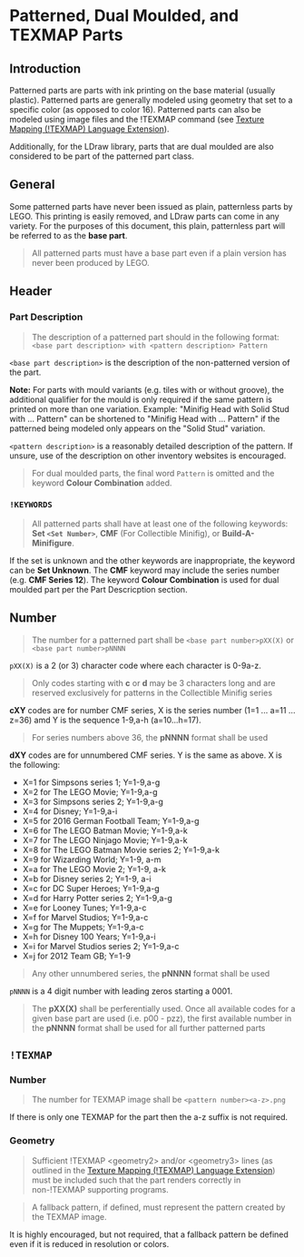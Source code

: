 # Patterned, Dual Moulded, and TEXMAP Parts

## Introduction

Patterned parts are parts with ink printing on the base material (usually plastic). Patterned parts are generally modeled using geometry that set to a specific color (as opposed to color 16). Patterned parts can also be modeled using image files and the !TEXMAP command (see [Texture Mapping (!TEXMAP) Language Extension](https://www.ldraw.org/texmap-spec.html)).

Additionally, for the LDraw library, parts that are dual moulded are also considered to be part of the patterned part class.

## General

Some patterned parts have never been issued as plain, patternless parts by LEGO. This printing is easily removed, and LDraw parts can come in any variety. For the purposes of this document, this plain, patternless part will be referred to as the **base part**.

> All patterned parts must have a base part even if a plain version has never been produced by LEGO.

## Header

### Part Description

> The description of a patterned part should in the following format:  
> `<base part description> with <pattern description> Pattern`

`<base part description>` is the description of the non-patterned version of the part. 

**Note:** For parts with mould variants (e.g. tiles with or without groove), the additional qualifier for the mould is only required if the same pattern is printed on more than one variation. Example: "Minifig Head with Solid Stud with ... Pattern" can be shortened to "Minifig Head with ... Pattern" if the patterned being modeled only appears on the "Solid Stud" variation.

`<pattern description>` is a reasonably detailed description of the pattern. If unsure, use of the description on other inventory websites is encouraged.

> For dual moulded parts, the final word `Pattern` is omitted and the  keyword **Colour Combination** added.

### `!KEYWORDS`

> All patterned parts shall have at least one of the following keywords: **Set `<Set Number>`**, **CMF** (For Collectible Minifig), or **Build-A-Minifigure**.

If the set is unknown and the other keywords are inappropriate, the keyword can be **Set Unknown**. The **CMF** keyword may include the series number (e.g. **CMF Series 12**). The keyword **Colour Combination** is used for dual moulded part per the Part Descricption section.
 
 ## Number

> The number for a patterned part shall be `<base part number>pXX(X)` or `<base part number>pNNNN`

`pXX(X)` is a 2 (or 3) character code where each character is 0-9a-z. 

> Only codes starting with **c** or **d** may be 3 characters long and are reserved exclusively for patterns in the Collectible Minifig series

**cXY** codes are for number CMF series, X is the series number (1=1 ... a=11 ... z=36) amd Y is the sequence 1-9,a-h (a=10...h=17). 

> For series numbers above 36, the **pNNNN** format shall be used

**dXY** codes are for unnumbered CMF series. Y is the same as above. X is the following:

* X=1 for Simpsons series 1; Y=1-9,a-g
* X=2 for The LEGO Movie; Y=1-9,a-g
* X=3 for Simpsons series 2; Y=1-9,a-g
* X=4 for Disney; Y=1-9,a-i
* X=5 for 2016 German Football Team; Y=1-9,a-g
* X=6 for The LEGO Batman Movie; Y=1-9,a-k
* X=7 for The LEGO Ninjago Movie; Y=1-9,a-k
* X=8 for The LEGO Batman Movie series 2; Y=1-9,a-k
* X=9 for Wizarding World; Y=1-9, a-m
* X=a for The LEGO Movie 2; Y=1-9, a-k
* X=b for Disney series 2; Y=1-9, a-i
* X=c for DC Super Heroes; Y=1-9,a-g
* X=d for Harry Potter series 2; Y=1-9,a-g
* X=e for Looney Tunes; Y=1-9,a-c
* X=f for Marvel Studios; Y=1-9,a-c
* X=g for The Muppets; Y=1-9,a-c
* X=h for Disney 100 Years; Y=1-9,a-i
* X=i for Marvel Studios series 2; Y=1-9,a-c
* X=j for 2012 Team GB; Y=1-9

> Any other unnumbered series, the **pNNNN** format shall be used

`pNNNN` is a 4 digit number with leading zeros starting a 0001. 

> The **pXX(X)** shall be perferentially used. Once all available codes for a given base part are used (i.e. p00 - pzz), the first available number in the **pNNNN** format shall be used for all further patterned parts

## `!TEXMAP`

### Number

> The number for TEXMAP image shall be `<pattern number><a-z>.png`

If there is only one TEXMAP for the part then the a-z suffix is not required.

### Geometry

> Sufficient !TEXMAP \<geometry2\> and/or \<geometry3\> lines (as outlined in the [Texture Mapping (!TEXMAP) Language Extension](https://www.ldraw.org/texmap-spec.html)) must be included such that the part renders correctly in non-!TEXMAP supporting programs.
 
> A fallback pattern, if defined, must represent the pattern created by the TEXMAP image.

It is highly encouraged, but not required, that a fallback pattern be defined even if it is reduced in resolution or colors.
